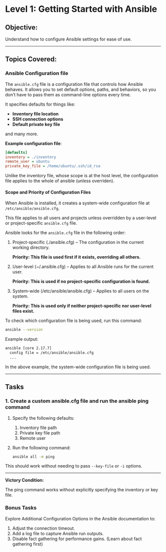 # **Level 1: Getting Started with Ansible**

## **Objective:**

Understand how to configure Ansible settings for ease of use.

---

## **Topics Covered:**

### **Ansible Configuration file**

The `ansible.cfg` file is a configuration file that controls how Ansible behaves. It allows you to set default options, paths, and behaviors, so you don’t have to pass them as command-line options every time.

It specifies defaults for things like:

- **Inventory file location**
- **SSH connection options**
- **Default private key file**

and many more.

**Example configuration file**:

```ini
[defaults]
inventory = ./inventory
remote_user = ubuntu
private_key_file = /home/ubuntu/.ssh/id_rsa
```

Unlike the inventory file, whose scope is at the host level, the configuration file applies to the whole of ansible (unless overriden).

#### Scope and Priority of Configuration Files

When Ansible is installed, it creates a system-wide configuration file at `/etc/ansible/ansible.cfg`.

This file applies to all users and projects unless overridden by a user-level or project-specific `ansible.cfg` file.

Ansible looks for the `ansible.cfg` file in the following order:

1. Project-specific (./ansible.cfg) – The configuration in the current working directory.

    **Priority: This file is used first if it exists, overriding all others.**

2. User-level (~/.ansible.cfg) – Applies to all Ansible runs for the current user.

    **Priority: This is used if no project-specific configuration is found.**

3. System-wide (/etc/ansible/ansible.cfg) – Applies to all users on the system.

    **Priority: This is used only if neither project-specific nor user-level files exist.**

To check which configuration file is being used, run this command:

```bash
ansible --version
```

Example output:

```bash
ansible [core 2.17.7]
  config file = /etc/ansible/ansible.cfg
  ...
```

In the above example, the system-wide configuration file is being used.

---

## **Tasks**

### **1. Create a custom ansible.cfg file and run the ansible ping command**

1. Specify the following defaults:

    1. Inventory file path
    1. Private key file path
    1. Remote user

2. Run the following command:

    ```bash
    ansible all -m ping
    ```

This should work without needing to pass `--key-file` or `-i` options.

---

**Victory Condition:**

The ping command works without explicitly specifying the inventory or key file.

### **Bonus Tasks**

Explore Additional Configuration Options in the Ansible documentation to:

1. Adjust the connection timeout.
2. Add a log file to capture Ansible run outputs.
3. Disable fact gathering for performance gains. (Learn about fact gathering first)

